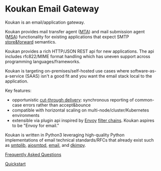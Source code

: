 # Koukan Email Gateway

Koukan is an email/application gateway.

Koukan provides mail transfer agent ([MTA](https://en.wikipedia.org/wiki/Message_transfer_agent)) and mail submission agent ([MSA](https://en.wikipedia.org/wiki/Message_submission_agent))
functionality for existing applications that expect SMTP [store&forward](https://en.wikipedia.org/wiki/Store_and_forward#Email)
semantics.

Koukan provides a rich HTTP/JSON REST api for new applications. The
api includes rfc822/MIME format handling which has uneven support across
programming languages/frameworks.

Koukan is targeting on-premises/self-hosted use cases where
software-as-a-service (SAAS) isn't a good fit and you want the email
stack local to the application.

Key features:
- opportunistic [cut-through delivery](https://en.wikipedia.org/wiki/Cut-through_switching#Use_in_SMTP): synchronous reporting of
common-case errors rather than accept&bounce
- compatible with horizontal scaling on multi-node/cluster/Kubernetes environments
- extensible via plugin api inspired by [Envoy](https://www.envoyproxy.io/) [filter chains](https://www.envoyproxy.io/docs/envoy/latest/intro/arch_overview/http/http_routing). Koukan aspires to be "Envoy for email."

Koukan is written in Python3 leveraging high-quality
Python implementations of email technical standards/RFCs that already exist such as [smtplib](https://docs.python.org/3/library/smtplib.html),
[aiosmtpd](https://aiosmtpd.aio-libs.org/), [email](https://docs.python.org/3/library/email.html), and [dkimpy](https://launchpad.net/dkimpy/).

[Frequently Asked Questions](FAQ.md)

[Quickstart](QUICKSTART.md)

